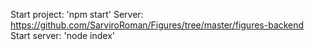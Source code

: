 Start project: 'npm start'
Server: https://github.com/SarviroRoman/Figures/tree/master/figures-backend
Start server: 'node index'
